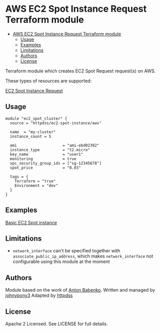 # AWS EC2 Spot Instance Request Terraform module

- [AWS EC2 Spot Instance Request Terraform module](#aws-ec2-spot-instance-request-terraform-module)
  - [Usage](#usage)
  - [Examples](#examples)
  - [Limitations](#limitations)
  - [Authors](#authors)
  - [License](#license)

Terraform module which creates EC2 Spot Request request(s) on AWS.

These types of resources are supported:

[EC2 Spot Instance Request](https://www.terraform.io/docs/providers/aws/r/spot_instance_request.html)

## Usage

```hcl
module "ec2_spot_cluster" {
  source = "httpdss/ec2-spot-instance/aws"

  name  = "my-cluster"
  instance_count = 5

  ami                    = "ami-ebd02392"
  instance_type          = "t2.micro"
  key_name               = "user1"
  monitoring             = true
  vpc_security_group_ids = ["sg-12345678"]
  spot_price             = "0.03"

  tags = {
    Terraform = "true"
    Environment = "dev"
  }
}
```

## Examples

[Basic EC2 Spot instance](https://github.com/httpdss/terraform-aws-ec2-spot-instance/tree/master/examples/spot)

## Limitations

* `network_interface` can't be specified together with `associate_public_ip_address`, which makes `network_interface`
  not configurable using this module at the moment

## Authors

Module based on the work of [Anton Babenko](https://github.com/antonbabenko).
Written and managed by [johnypony3](https://github.com/johnypony3)
Adapted by [httpdss](https://github.com/httpdss)

## License

Apache 2 Licensed. See LICENSE for full details.

